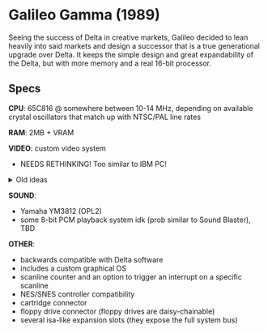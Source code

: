 # Galileo Gamma (1989)

Seeing the success of Delta in creative markets, Galileo decided to lean heavily into said markets and design a successor that is a true generational upgrade over Delta. It keeps the simple design and great expandability of the Delta, but with more memory and a real 16-bit processor.

## Specs

**CPU**: 65C816 @ somewhere between 10-14 MHz, depending on available crystal oscillators that match up with NTSC/PAL line rates

**RAM**: 2MB + VRAM

**VIDEO**: custom video system
- NEEDS RETHINKING! Too similar to IBM PC!
    
<details>
    <summary>Old ideas</summary>
- **Option 1:**
    - 320x240 bitmap display, uses a color palette (max 256 colors, 15-bit definition, so 5 bits per color channel)
    - composite, S-Video and RGB output (possibly via SCART)
    - supports PAL and NTSC
- **Option 2:**
    - 640x480 bitmap display, uses a color palette (max 16 colors, 15-bit definition, so 5 bits per color channel)
    - VGA output (or some other RGB standard, it would require a monitor however)
- **Option 3:**
    - combine the first two options
    - 640x480 would be displayed as interlaced on the TV, while 320x240 would be scan doubled on a monitor if VGA is used
</details>

**SOUND**:
- Yamaha YM3812 (OPL2)
- some 8-bit PCM playback system idk (prob similar to Sound Blaster), TBD

**OTHER**:
- backwards compatible with Delta software
- includes a custom graphical OS
- scanline counter and an option to trigger an interrupt on a specific scanline
- NES/SNES controller compatibility
- cartridge connector
- floppy drive connector (floppy drives are daisy-chainable)
- several isa-like expansion slots (they expose the full system bus)